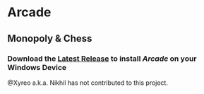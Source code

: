 # Arcade

## Monopoly & Chess

### Download the [Latest Release](https://github.com/Chaitanya-Keyal/Arcade/releases/download/v3.2.2/Arcade_Installer.exe) to install <i>Arcade</i> on your Windows Device

@Xyreo a.k.a. Nikhil has not contributed to this project.
